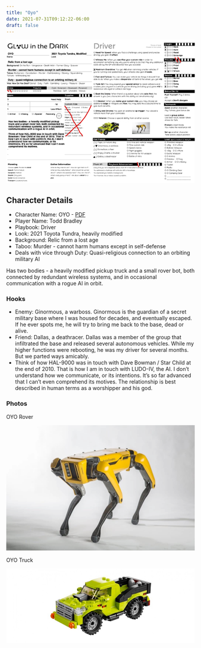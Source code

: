 ```yaml
---
title: "Oyo"
date: 2021-07-31T09:12:22-06:00
draft: false
---
```


![](oyo-sheet.png)

## Character Details

* Character Name: OYO - [PDF](<OYO the Driver - playbook.pdf>)
* Player Name: Todd Bradley
* Playbook: Driver
* Look: 2021 Toyota Tundra, heavily modified
* Background: Relic from a lost age
* Taboo: Murder - cannot harm humans except in self-defense
* Deals with vice through Duty: Quasi-religious connection to an orbiting military AI

Has two bodies - a heavily modified pickup truck and a small rover bot, both connected by redundant wireless systems, and in occasional communication with a rogue AI in orbit.


### Hooks

* Enemy: Ginormous, a warboss. Ginormous is the guardian of a secret military base where I was housed for decades, and eventually escaped. If he ever spots me, he will try to bring me back to the base, dead or alive.
* Friend: Dallas, a deathracer. Dallas was a member of the group that infiltrated the base and released several autonomous vehicles. While my higher functions were rebooting, he was my driver for several months. But we parted ways amicably.
* Think of how HAL-9000 was in touch with Dave Bowman / Star Child at the end of 2010. That is how I am in touch with LUDO-IV, the AI. I don’t understand how we communicate, or its intentions. It’s so far advanced that I can’t even comprehend its motives. The relationship is best described in human terms as a worshipper and his god.

### Photos

OYO Rover

![](<oyo rover.png>)


OYO Truck

![](<oyo truck.png>)
